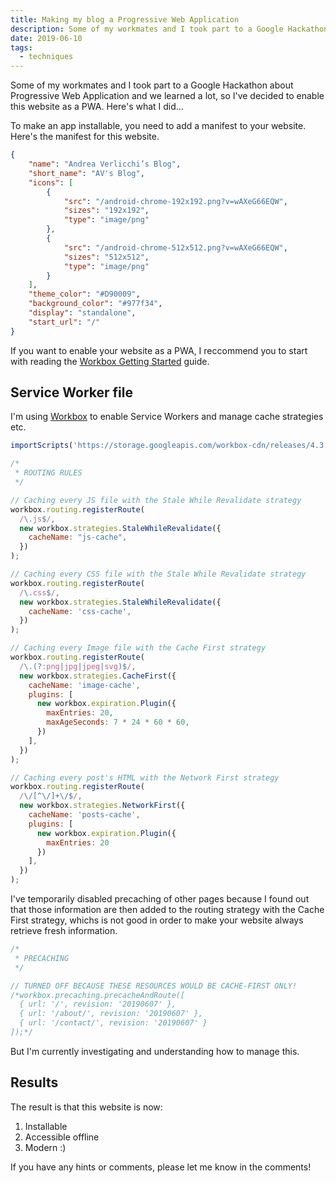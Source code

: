 ```yaml
---
title: Making my blog a Progressive Web Application
description: Some of my workmates and I took part to a Google Hackathon about Progressive Web Application and we learned a lot, so I've decided to enable this website as a PWA. Here's what I did.
date: 2019-06-10
tags:
  - techniques
---
```


Some of my workmates and I took part to a Google Hackathon about Progressive Web Application and we learned a lot, so I've decided to enable this website as a PWA. Here's what I did...

To make an app installable, you need to add a manifest to your website. Here's the manifest for this website.

```json
{
    "name": "Andrea Verlicchi’s Blog",
    "short_name": "AV's Blog",
    "icons": [
        {
            "src": "/android-chrome-192x192.png?v=wAXeG66EQW",
            "sizes": "192x192",
            "type": "image/png"
        },
        {
            "src": "/android-chrome-512x512.png?v=wAXeG66EQW",
            "sizes": "512x512",
            "type": "image/png"
        }
    ],
    "theme_color": "#D90009",
    "background_color": "#977f34",
    "display": "standalone",
    "start_url": "/"
}
```

If you want to enable your website as a PWA, I reccommend you to start with reading the [Workbox Getting Started](https://developers.google.com/web/tools/workbox/guides/get-started) guide.

## Service Worker file

I'm using [Workbox](https://developers.google.com/web/tools/workbox/) to enable Service Workers and manage cache strategies etc.

```js
importScripts('https://storage.googleapis.com/workbox-cdn/releases/4.3.1/workbox-sw.js');

/*
 * ROUTING RULES
 */

// Caching every JS file with the Stale While Revalidate strategy
workbox.routing.registerRoute(
  /\.js$/,
  new workbox.strategies.StaleWhileRevalidate({
    cacheName: "js-cache",
  })
);

// Caching every CSS file with the Stale While Revalidate strategy
workbox.routing.registerRoute(
  /\.css$/,
  new workbox.strategies.StaleWhileRevalidate({
    cacheName: 'css-cache',
  })
);

// Caching every Image file with the Cache First strategy
workbox.routing.registerRoute(
  /\.(?:png|jpg|jpeg|svg)$/,
  new workbox.strategies.CacheFirst({
    cacheName: 'image-cache',
    plugins: [
      new workbox.expiration.Plugin({
        maxEntries: 20,
        maxAgeSeconds: 7 * 24 * 60 * 60,
      })
    ],
  })
);

// Caching every post's HTML with the Network First strategy
workbox.routing.registerRoute(
  /\/[^\/]+\/$/,
  new workbox.strategies.NetworkFirst({
    cacheName: 'posts-cache',
    plugins: [
      new workbox.expiration.Plugin({
        maxEntries: 20
      })
    ],
  })
);
```

I've temporarily disabled precaching of other pages because I found out that those information are then added to the routing strategy with the Cache First strategy, whichs is not good in order to make your website always retrieve fresh information.

```js
/*
 * PRECACHING
 */

// TURNED OFF BECAUSE THESE RESOURCES WOULD BE CACHE-FIRST ONLY!
/*workbox.precaching.precacheAndRoute([
  { url: '/', revision: '20190607' },
  { url: '/about/', revision: '20190607' },
  { url: '/contact/', revision: '20190607' }
]);*/
```

But I'm currently investigating and understanding how to manage this.

## Results

The result is that this website is now:

1. Installable
2. Accessible offline
3. Modern :)

If you have any hints or comments, please let me know in the comments!

